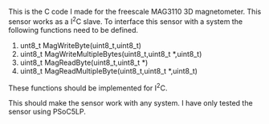 This is the C code I made for the freescale MAG3110 3D magnetometer. This sensor works as a I<sup>2</sup>C slave. To interface this sensor with a system the following functions need to be defined. 

1. unt8_t MagWriteByte(uint8_t,uint8_t)
2. uint8_t MagWriteMultipleBytes(uint8_t,uint8_t *,uint8_t)
3. uint8_t MagReadByte(uint8_t,uint8_t *)
4. uint8_t MagReadMultipleByte(uint8_t,uint8_t *,uint8_t)

These functions should be implemented for I<sup>2</sup>C.

This should make the sensor work with any system. I have only tested the sensor using PSoC5LP.
